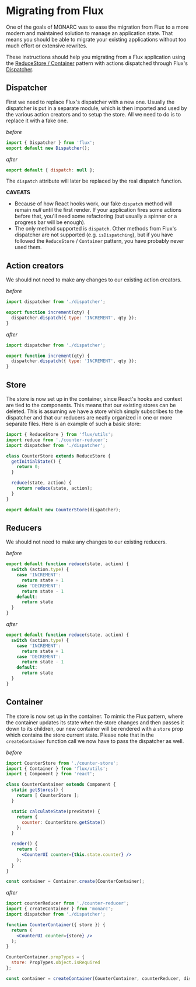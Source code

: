 # Migrating from Flux

One of the goals of MONARC was to ease the migration from Flux to a more modern and maintained solution to manage an application state. That means you should be able to migrate your existing applications without too much effort or extensive rewrites.

These instructions should help you migrating from a Flux application using the [ReduceStore / Container](https://facebook.github.io/flux/docs/flux-utils) pattern with actions dispatched through Flux's [Dispatcher](https://facebook.github.io/flux/docs/dispatcher).

## Dispatcher

First we need to replace Flux's dispatcher with a new one. Usually the dispatcher is put in a separate module, which is then imported and used by the various action creators and to setup the store. All we need to do is to replace it with a fake one.

*before*
```js
import { Dispatcher } from 'flux';
export default new Dispatcher();
```

*after*
```js
export default { dispatch: null };
```

The `dispatch` attribute will later be replaced by the real dispatch function.

**CAVEATS**

- Because of how React hooks work, our fake `dispatch` method will remain *null* until the first render. If your application fires some actions before that, you'll need some refactoring (but usually a spinner or a progress bar will be enough).
- The only method supported is `dispatch`. Other methods from Flux's dispatcher are not supported (e.g. `isDispatching`), but if you have followed the `ReduceStore` / `Container` pattern, you have probably never used them.

## Action creators

We should not need to make any changes to our existing action creators.

*before*
```js
import dispatcher from './dispatcher';

export function increment(qty) {
  dispatcher.dispatch({ type: 'INCREMENT', qty });
}
```

*after*
```js
import dispatcher from './dispatcher';

export function increment(qty) {
  dispatcher.dispatch({ type: 'INCREMENT', qty });
}
```

## Store

The store is now set up in the container, since React's hooks and context are tied to the components. This means that our existing stores can be deleted. This is assuming we have a store which simply subscribes to the dispatcher and that our reducers are neatly organized in one or more separate files. Here is an example of such a basic store:

```js
import { ReduceStore } from 'flux/utils';
import reduce from './counter-reducer';
import dispatcher from './dispatcher';

class CounterStore extends ReduceStore {
  getInitialState() {
    return 0;
  }

  reduce(state, action) {
    return reduce(state, action);
  }
}

export default new CounterStore(dispatcher);
```

## Reducers

We should not need to make any changes to our existing reducers.

*before*
```js
export default function reduce(state, action) {
  switch (action.type) {
    case 'INCREMENT':
      return state + 1
    case 'DECREMENT':
      return state - 1
    default:
      return state
  }
}
```

*after*
```js
export default function reduce(state, action) {
  switch (action.type) {
    case 'INCREMENT':
      return state + 1
    case 'DECREMENT':
      return state - 1
    default:
      return state
  }
}
```

## Container

The store is now set up in the container. To mimic the Flux pattern, where the container updates its state when the store changes and then passes it down to its children, our new container will be rendered with a `store` prop which contains the store current state. Please note that in the `createContainer` function call we now have to pass the dispatcher as well.

*before*
```jsx
import CounterStore from './counter-store';
import { Container } from 'flux/utils';
import { Component } from 'react';

class CounterContainer extends Component {
  static getStores() {
    return [ CounterStore ];
  }

  static calculateState(prevState) {
    return {
      counter: CounterStore.getState()
    };
  }

  render() {
    return (
      <CounterUI counter={this.state.counter} />
    );
  }
}

const container = Container.create(CounterContainer);
```

*after*
```jsx
import counterReducer from './counter-reducer';
import { createContainer } from 'monarc';
import dispatcher from './dispatcher';

function CounterContainer({ store }) {
  return (
    <CounterUI counter={store} />
  );
}

CounterContainer.propTypes = {
  store: PropTypes.object.isRequired
};

const container = createContainer(CounterContainer, counterReducer, dispatcher);
```
